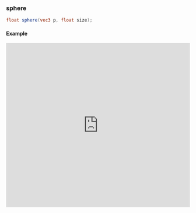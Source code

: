 ### sphere

```glsl
float sphere(vec3 p, float size);
```

#### Example
<iframe width="100%" height="450px" src="https://shaderpark.com/sculpture/-LM-Nx6cvMmlbdKKiB64?example=true&embed=true" frameborder="0"></iframe>
